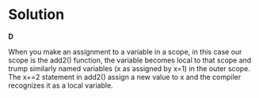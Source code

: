 # Solution

**D**

When you make an assignment to a variable in a scope, in this case our scope is the add2() function, the variable becomes local
to that scope and trump similarly named variables (x as assigned by x=1) in the outer scope.
The x+=2 statement in add2() assign a new value to x and the compiler recognizes it as a local variable.
